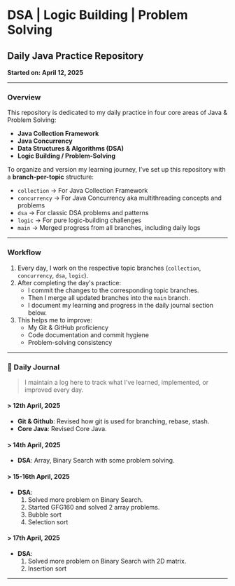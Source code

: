 # DSA | Logic Building | Problem Solving

##  Daily Java Practice Repository
**Started on: April 12, 2025**

---

###  Overview

This repository is dedicated to my daily practice in four core areas of Java & Problem Solving:

-  **Java Collection Framework**
-  **Java Concurrency**
-  **Data Structures & Algorithms (DSA)**
-  **Logic Building / Problem-Solving**

To organize and version my learning journey, I’ve set up this repository with a **branch-per-topic** structure:

- `collection` → For Java Collection Framework
- `concurrency` → For Java Concurrency aka multithreading concepts and problems
- `dsa` → For classic DSA problems and patterns
- `logic` → For pure logic-building challenges
- `main` → Merged progress from all branches, including daily logs

---

###  Workflow

1. Every day, I work on the respective topic branches (`collection`, `concurrency`, `dsa`, `logic`).
2. After completing the day's practice:
    - I commit the changes to the corresponding topic branches.
    - Then I merge all updated branches into the `main` branch.
    - I document my learning and progress in the daily journal section below.
3. This helps me to improve:
    - My Git & GitHub proficiency
    - Code documentation and commit hygiene
    - Problem-solving consistency

---

### 📖 Daily Journal

> I maintain a log here to track what I’ve learned, implemented, or improved every day.

#### > 12th April, 2025
- **Git & Github**: Revised how git is used for branching, rebase, stash.
- **Core Java**: Revised Core Java.

#### > 14th April, 2025
- **DSA**: Array, Binary Search with some problem solving.

#### > 15-16th April, 2025
- **DSA**: 
    1. Solved more problem on Binary Search.
    2. Started GFG160 and solved 2 array problems.
    3. Bubble sort
    4. Selection sort
    
#### > 17th April, 2025
- **DSA**: 
    1. Solved more problem on Binary Search with 2D matrix.
    2. Insertion sort

---
